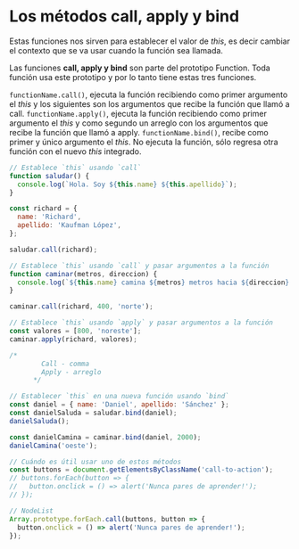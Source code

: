 # Los métodos call, apply y bind

Estas funciones nos sirven para establecer el valor de _this_, es decir cambiar el contexto que se va usar cuando la función sea llamada.

Las funciones **call, apply y bind** son parte del prototipo Function. Toda función usa este prototipo y por lo tanto tiene estas tres funciones.

`functionName.call()`, ejecuta la función recibiendo como primer argumento el _this_ y los siguientes son los argumentos que recibe la función que llamó a call.
`functionName.apply()`, ejecuta la función recibiendo como primer argumento el _this_ y como segundo un arreglo con los argumentos que recibe la función que llamó a apply.
`functionName.bind()`, recibe como primer y único argumento el _this_. No ejecuta la función, sólo regresa otra función con el nuevo _this_ integrado.

```js
// Establece `this` usando `call`
function saludar() {
  console.log(`Hola. Soy ${this.name} ${this.apellido}`);
}

const richard = {
  name: 'Richard',
  apellido: 'Kaufman López',
};

saludar.call(richard);

// Establece `this` usando `call` y pasar argumentos a la función
function caminar(metros, direccion) {
  console.log(`${this.name} camina ${metros} metros hacia ${direccion}.`);
}

caminar.call(richard, 400, 'norte');

// Establece `this` usando `apply` y pasar argumentos a la función
const valores = [800, 'noreste'];
caminar.apply(richard, valores);

/*
        Call - comma
        Apply - arreglo
      */

// Establecer `this` en una nueva función usando `bind`
const daniel = { name: 'Daniel', apellido: 'Sánchez' };
const danielSaluda = saludar.bind(daniel);
danielSaluda();

const danielCamina = caminar.bind(daniel, 2000);
danielCamina('oeste');

// Cuándo es útil usar uno de estos métodos
const buttons = document.getElementsByClassName('call-to-action');
// buttons.forEach(button => {
//   button.onclick = () => alert('Nunca pares de aprender!');
// });

// NodeList
Array.prototype.forEach.call(buttons, button => {
  button.onclick = () => alert('Nunca pares de aprender!');
});
```
